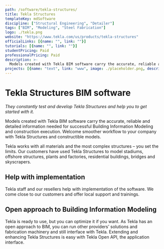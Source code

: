 ```yaml
---
path: /software/tekla-structures/
title: Tekla Structures
templateKey: mdSoftware
discipline: ["Structural Engineering", "Detailer"]
tags: ["BIM", "Modeling", "Steel Fabrication"]
logo: ./tekla.png
website: "https://www.tekla.com/us/products/tekla-structures"
officialLinks: [{name: "", link: ""}]
tutorials: [{name: "", link: ""}]
studentPricing: Paid
professionalPricing: Paid
description: >-
  Models created with Tekla BIM software carry the accurate, reliable and detailed information needed for successful Building Information Modeling and construction execution. Welcome smoother workflow to your company with Tekla Structures and constructible models.
projects: [{name: "text", link: "www", image: ./placeholder.png, description: "blah blah"}]
---
```


# Tekla Structures BIM software
_They constantly test and develop Tekla Structures and help you to get started with it._

Models created with Tekla BIM software carry the accurate, reliable and detailed information needed for successful Building Information Modeling and construction execution. Welcome smoother workflow to your company with Tekla Structures and constructible models.

Tekla works with all materials and the most complex structures – you set the limits. Our customers have used Tekla Structures to model stadiums, offshore structures, plants and factories, residential buildings, bridges and skyscrapers. 

## Help with implementation
Tekla staff and our resellers help with implementation of the software. We come close to our customers and offer local support and trainings. 

## Open approach to Building Information Modeling
Tekla is ready to use, but you can optimize it if you want. As Tekla has an open approach to BIM, you can run other providers’ solutions and fabrication machinery and still interface with Tekla. Extending and enhancing Tekla Structures is easy with Tekla Open API, the application interface.
